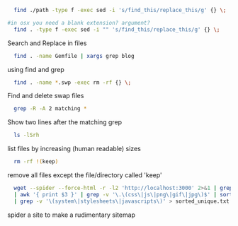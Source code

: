 ```bash
  find ./path -type f -exec sed -i 's/find_this/replace_this/g' {} \;

#in osx you need a blank extension? argument?
  find . -type f -exec sed -i "" 's/find_this/replace_this/g' {} \;
```
Search and Replace in files

```bash
  find . -name Gemfile | xargs grep blog
```
using find and grep

```bash
  find . -name *.swp -exec rm -rf {} \;
```
Find and delete swap files

```bash
  grep -R -A 2 matching *
```
Show two lines after the matching grep

```bash
  ls -lSrh
```
list files by increasing (human readable) sizes

```bash
  rm -rf !(keep)
```
remove all files except the file/directory called 'keep'

```bash
  wget --spider --force-html -r -l2 'http://localhost:3000' 2>&1 | grep '^--'
  | awk '{ print $3 }' | grep -v '\.\(css\|js\|png\|gif\|jpg\)$' | sort | uniq
  | grep -v '\(system\|stylesheets\|javascripts\)' > sorted_unique.txt
```
spider a site to make a rudimentary sitemap
